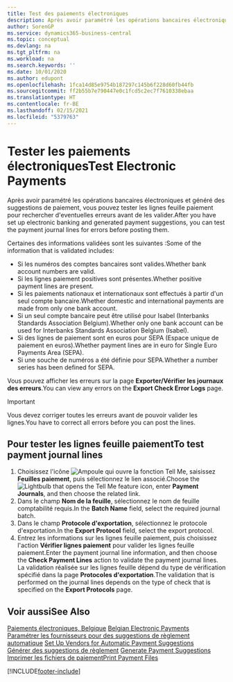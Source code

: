 ```yaml
---
title: Test des paiements électroniques
description: Après avoir paramétré les opérations bancaires électroniques et généré des suggestions de paiement, vous pouvez tester les lignes feuille paiement pour rechercher d'eventuelles erreurs avant de les valider.
author: SorenGP
ms.service: dynamics365-business-central
ms.topic: conceptual
ms.devlang: na
ms.tgt_pltfrm: na
ms.workload: na
ms.search.keywords: ''
ms.date: 10/01/2020
ms.author: edupont
ms.openlocfilehash: 1fca14d85e9754b187297c145b6f228d60fb44fb
ms.sourcegitcommit: ff2b55b7e790447e0c1fcd5c2ec7f7610338ebaa
ms.translationtype: HT
ms.contentlocale: fr-BE
ms.lasthandoff: 02/15/2021
ms.locfileid: "5379763"
---
```

# <a name="test-electronic-payments"></a><span data-ttu-id="851e7-103">Tester les paiements électroniques</span><span class="sxs-lookup"><span data-stu-id="851e7-103">Test Electronic Payments</span></span>
<span data-ttu-id="851e7-104">Après avoir paramétré les opérations bancaires électroniques et généré des suggestions de paiement, vous pouvez tester les lignes feuille paiement pour rechercher d'eventuelles erreurs avant de les valider.</span><span class="sxs-lookup"><span data-stu-id="851e7-104">After you have set up electronic banking and generated payment suggestions, you can test the payment journal lines for errors before posting them.</span></span>  

<span data-ttu-id="851e7-105">Certaines des informations validées sont les suivantes :</span><span class="sxs-lookup"><span data-stu-id="851e7-105">Some of the information that is validated includes:</span></span>  

- <span data-ttu-id="851e7-106">Si les numéros des comptes bancaires sont valides.</span><span class="sxs-lookup"><span data-stu-id="851e7-106">Whether bank account numbers are valid.</span></span>  
- <span data-ttu-id="851e7-107">Si les lignes paiement positives sont présentes.</span><span class="sxs-lookup"><span data-stu-id="851e7-107">Whether positive payment lines are present.</span></span>  
- <span data-ttu-id="851e7-108">Si les paiements nationaux et internationaux sont effectués à partir d'un seul compte bancaire.</span><span class="sxs-lookup"><span data-stu-id="851e7-108">Whether domestic and international payments are made from only one bank account.</span></span>  
- <span data-ttu-id="851e7-109">Si un seul compte bancaire peut être utilisé pour Isabel (Interbanks Standards Association Belgium).</span><span class="sxs-lookup"><span data-stu-id="851e7-109">Whether only one bank account can be used for Interbanks Standards Association Belgium (Isabel).</span></span>  
- <span data-ttu-id="851e7-110">Si des lignes de paiement sont en euros pour SEPA (Espace unique de paiement en euros).</span><span class="sxs-lookup"><span data-stu-id="851e7-110">Whether payment lines are in euro for Single Euro Payments Area (SEPA).</span></span>  
- <span data-ttu-id="851e7-111">Si une souche de numéros a été définie pour SEPA.</span><span class="sxs-lookup"><span data-stu-id="851e7-111">Whether a number series has been defined for SEPA.</span></span>  

<span data-ttu-id="851e7-112">Vous pouvez afficher les erreurs sur la page **Exporter/Vérifier les journaux des erreurs**.</span><span class="sxs-lookup"><span data-stu-id="851e7-112">You can view any errors on the **Export Check Error Logs** page.</span></span>  

> [!IMPORTANT]  
>  <span data-ttu-id="851e7-113">Vous devez corriger toutes les erreurs avant de pouvoir valider les lignes.</span><span class="sxs-lookup"><span data-stu-id="851e7-113">You have to correct all errors before you can post the lines.</span></span>  

## <a name="to-test-payment-journal-lines"></a><span data-ttu-id="851e7-114">Pour tester les lignes feuille paiement</span><span class="sxs-lookup"><span data-stu-id="851e7-114">To test payment journal lines</span></span>  

1.  <span data-ttu-id="851e7-115">Choisissez l'icône ![Ampoule qui ouvre la fonction Tell Me](../../media/ui-search/search_small.png "Dites-moi ce que vous voulez faire"), saisissez **Feuilles paiement**, puis sélectionnez le lien associé.</span><span class="sxs-lookup"><span data-stu-id="851e7-115">Choose the ![Lightbulb that opens the Tell Me feature](../../media/ui-search/search_small.png "Tell me what you want to do") icon, enter **Payment Journals**, and then choose the related link.</span></span>  
2.  <span data-ttu-id="851e7-116">Dans le champ **Nom de la feuille**, sélectionnez le nom de feuille comptabilité requis.</span><span class="sxs-lookup"><span data-stu-id="851e7-116">In the **Batch Name** field, select the required journal batch.</span></span>  
3.  <span data-ttu-id="851e7-117">Dans le champ **Protocole d'exportation**, sélectionnez le protocole d'exportation.</span><span class="sxs-lookup"><span data-stu-id="851e7-117">In the **Export Protocol** field, select the export protocol.</span></span>  
4.  <span data-ttu-id="851e7-118">Entrez les informations sur les lignes feuille paiement, puis choisissez l'action **Vérifier lignes paiement** pour valider les lignes feuille paiement.</span><span class="sxs-lookup"><span data-stu-id="851e7-118">Enter the payment journal line information, and then choose the **Check Payment Lines** action to validate the payment journal lines.</span></span> <span data-ttu-id="851e7-119">La validation réalisée sur les lignes feuille dépend du type de vérification spécifié dans la page **Protocoles d'exportation**.</span><span class="sxs-lookup"><span data-stu-id="851e7-119">The validation that is performed on the journal lines depends on the type of check that is specified on the **Export Protocols** page.</span></span>  

## <a name="see-also"></a><span data-ttu-id="851e7-120">Voir aussi</span><span class="sxs-lookup"><span data-stu-id="851e7-120">See Also</span></span>  
 <span data-ttu-id="851e7-121">[Paiements électroniques, Belgique](belgian-electronic-payments.md) </span><span class="sxs-lookup"><span data-stu-id="851e7-121">[Belgian Electronic Payments](belgian-electronic-payments.md) </span></span>  
 <span data-ttu-id="851e7-122">[Paramétrer les fournisseurs pour des suggestions de règlement automatique](how-to-set-up-vendors-for-automatic-payment-suggestions.md) </span><span class="sxs-lookup"><span data-stu-id="851e7-122">[Set Up Vendors for Automatic Payment Suggestions](how-to-set-up-vendors-for-automatic-payment-suggestions.md) </span></span>  
 <span data-ttu-id="851e7-123">[Générer des suggestions de règlement](how-to-generate-payment-suggestions.md) </span><span class="sxs-lookup"><span data-stu-id="851e7-123">[Generate Payment Suggestions](how-to-generate-payment-suggestions.md) </span></span>  
 [<span data-ttu-id="851e7-124">Imprimer les fichiers de paiement</span><span class="sxs-lookup"><span data-stu-id="851e7-124">Print Payment Files</span></span>](how-to-print-payment-files.md)


[!INCLUDE[footer-include](../../includes/footer-banner.md)]